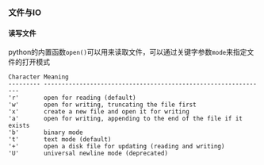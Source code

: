 ### 文件与IO

#### 读写文件

python的内置函数`open()`可以用来读取文件，可以通过关键字参数`mode`来指定文件的打开模式

    Character Meaning
    --------- ---------------------------------------------------------------
    'r'       open for reading (default)
    'w'       open for writing, truncating the file first
    'x'       create a new file and open it for writing
    'a'       open for writing, appending to the end of the file if it exists
    'b'       binary mode
    't'       text mode (default)
    '+'       open a disk file for updating (reading and writing)
    'U'       universal newline mode (deprecated)

